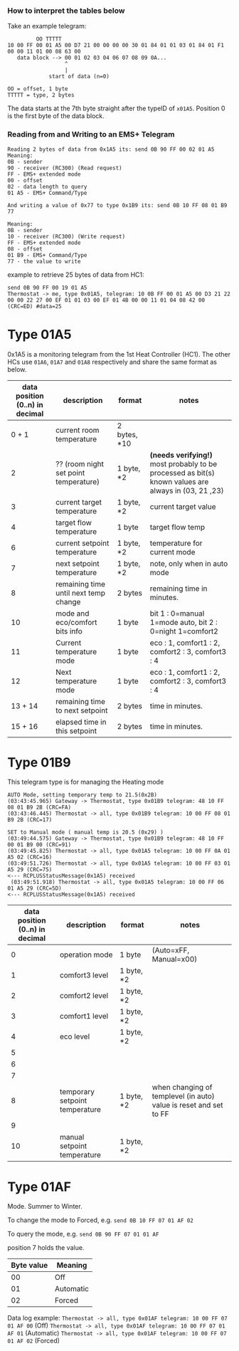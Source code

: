 ### How to interpret the tables below

Take an example telegram:
```
         OO TTTTT
10 00 FF 00 01 A5 00 D7 21 00 00 00 00 30 01 84 01 01 03 01 84 01 F1 00 00 11 01 00 08 63 00
   data block --> 00 01 02 03 04 06 07 08 09 0A...
                  ^
                  | 
             start of data (n=0)

OO = offset, 1 byte
TTTTT = type, 2 bytes
```

The data starts at the 7th byte straight after the typeID of `x01A5`. Position 0 is the first byte of the data block.

### Reading from and Writing to an EMS+ Telegram

```
Reading 2 bytes of data from 0x1A5 its: send 0B 90 FF 00 02 01 A5
Meaning:
0B - sender
90 - receiver (RC300) (Read request)
FF - EMS+ extended mode
00 - offset
02 - data length to query
01 A5 - EMS+ Command/Type

And writing a value of 0x77 to type 0x1B9 its: send 0B 10 FF 08 01 B9 77

Meaning:
0B - sender
10 - receiver (RC300) (Write request)
FF - EMS+ extended mode
08 - offset
01 B9 - EMS+ Command/Type
77 - the value to write
```

example to retrieve 25 bytes of data from HC1:

```
send 0B 90 FF 00 19 01 A5
Thermostat -> me, type 0x01A5, telegram: 10 0B FF 00 01 A5 00 D3 21 22 00 00 22 27 00 EF 01 01 03 00 EF 01 4B 00 00 11 01 04 08 42 00 (CRC=ED) #data=25
```



# Type 01A5

0x1A5 is a monitoring telegram from the 1st Heat Controller (HC1). The other HCs use `01A6`, `01A7` and `01A8` respectively and share the same format as below.

| data position (0..n) in decimal | description | format | notes | 
| - | - | - | - |
| 0 + 1 | current room temperature | 2 bytes, *10 |
| 2 | ?? (room night set point temperature) | 1 byte, *2 | **(needs verifying!)** most probably to be processed as bit(s) known values are always in (03, 21 ,23)|
| 3 | current target temperature | 1 byte, *2 | current target value |
| 4 | target flow temperature | 1 byte | target flow temp  |
| 6 | current setpoint temperature | 1 byte, *2 | temperature for current mode |
| 7 | next setpoint temperature | 1 byte, *2 | note, only when in auto mode |
| 8 | remaining time until next temp change | 2 bytes | remaining time in minutes.|
| 10 | mode and eco/comfort bits info | 1 byte| bit 1 : 0=manual 1=mode auto, bit 2 : 0=night 1=comfort2 |
| 11 | Current temperature mode | 1 byte  | eco : 1, comfort1 : 2, comfort2 : 3, comfort3 : 4 |
| 12 | Next temperature mode | 1 byte | eco : 1, comfort1 : 2, comfort2 : 3, comfort3 : 4 |
| 13 + 14 | remaining time to next setpoint | 2 bytes | time in minutes.|
| 15 + 16 | elapsed time in this setpoint | 2 bytes | time in minutes. | 


# Type 01B9

This telegram type is for managing the Heating mode 

```
AUTO Mode, setting temporary temp to 21.5(0x2B)
(03:43:45.965) Gateway -> Thermostat, type 0x01B9 telegram: 48 10 FF 08 01 B9 2B (CRC=FA)
(03:43:46.445) Thermostat -> all, type 0x01B9 telegram: 10 00 FF 08 01 B9 2B (CRC=17)

SET to Manual mode ( manual temp is 20.5 (0x29) )
(03:49:44.575) Gateway -> Thermostat, type 0x01B9 telegram: 48 10 FF 00 01 B9 00 (CRC=91)
(03:49:45.825) Thermostat -> all, type 0x01A5 telegram: 10 00 FF 0A 01 A5 02 (CRC=16)
(03:49:51.726) Thermostat -> all, type 0x01A5 telegram: 10 00 FF 03 01 A5 29 (CRC=75)
<--- RCPLUSStatusMessage(0x1A5) received
 (03:49:51.918) Thermostat -> all, type 0x01A5 telegram: 10 00 FF 06 01 A5 29 (CRC=5D)
<--- RCPLUSStatusMessage(0x1A5) received

```

| data position (0..n) in decimal | description | format | notes | 
| - | - | - | - |
| 0 | operation mode | 1 byte | (Auto=xFF, Manual=x00) |
| 1 | comfort3 level | 1 byte, *2 |  |
| 2 | comfort2 level | 1 byte, *2 |  |
| 3 | comfort1 level | 1 byte, *2 |  |
| 4 | eco level  | 1 byte, *2 |  |
| 5 |  |  |  |                                         
| 6 |  |  |  |                                          
| 7 |  |  |  |                                           
| 8 | temporary setpoint temperature  | 1 byte, *2 | when changing of templevel (in auto) value is reset and set to FF  |
| 9 |  |  |  |                                           
| 10 | manual setpoint temperature  | 1 byte, *2 |  |

# Type 01AF 

Mode. Summer to Winter. 

To change the mode to Forced, e.g.  `send 0B 10 FF 07 01 AF 02`

To query the mode, e.g. `send 0B 90 FF 07 01 01 AF`

position 7 holds the value.

|Byte value | Meaning | 
| - | - |
| 00 | Off |
| 01 | Automatic |
| 02 | Forced |

Data log example:
`Thermostat -> all, type 0x01AF telegram: 10 00 FF 07 01 AF 00` (Off)
`Thermostat -> all, type 0x01AF telegram: 10 00 FF 07 01 AF 01` (Automatic)
`Thermostat -> all, type 0x01AF telegram: 10 00 FF 07 01 AF 02` (Forced)


